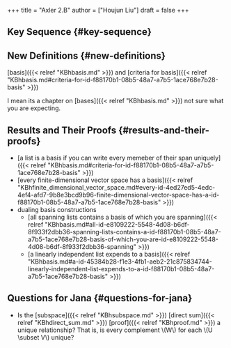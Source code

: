 +++
title = "Axler 2.B"
author = ["Houjun Liu"]
draft = false
+++

## Key Sequence {#key-sequence}


## New Definitions {#new-definitions}

[basis]({{< relref "KBhbasis.md" >}}) and [criteria for basis]({{< relref "KBhbasis.md#criteria-for-id-f88170b1-08b5-48a7-a7b5-1ace768e7b28-basis" >}})

I mean its a chapter on [bases]({{< relref "KBhbasis.md" >}}) not sure what you are expecting.


## Results and Their Proofs {#results-and-their-proofs}

-   [a list is a basis if you can write every memeber of their span uniquely]({{< relref "KBhbasis.md#criteria-for-id-f88170b1-08b5-48a7-a7b5-1ace768e7b28-basis" >}})
-   [every finite-dimensional vector space has a basis]({{< relref "KBhfinite_dimensional_vector_space.md#every-id-4ed27ed5-4edc-4ef4-afd7-9b8e3bcd9b96-finite-dimensional-vector-space-has-a-id-f88170b1-08b5-48a7-a7b5-1ace768e7b28-basis" >}})
-   dualing basis constructions
    -   [all spanning lists contains a basis of which you are spanning]({{< relref "KBhbasis.md#all-id-e8109222-5548-4d08-b6df-8f933f2dbb36-spanning-lists-contains-a-id-f88170b1-08b5-48a7-a7b5-1ace768e7b28-basis-of-which-you-are-id-e8109222-5548-4d08-b6df-8f933f2dbb36-spanning" >}})
    -   [a linearly independent list expends to a basis]({{< relref "KBhbasis.md#a-id-45384b28-f1e3-4fb1-aeb2-21c875834744-linearly-independent-list-expends-to-a-id-f88170b1-08b5-48a7-a7b5-1ace768e7b28-basis" >}})


## Questions for Jana {#questions-for-jana}

-   Is the [subspace]({{< relref "KBhsubspace.md" >}}) [direct sum]({{< relref "KBhdirect_sum.md" >}}) [proof]({{< relref "KBhproof.md" >}}) a unique relationship? That is, is every complement \\(W\\) for each \\(U \subset  V\\) unique?